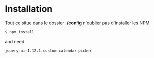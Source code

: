 # Installation
Tout ce situe dans le dossier **./config**
n'oublier pas d'installer les NPM
```sh
$ npm install
```
and need
```sh
jquery-ui-1.12.1.custom calendar picker
```